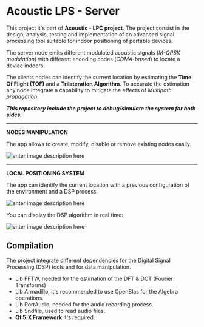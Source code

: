 Acoustic LPS  - Server
===================

This project it's part of **Acoustic - LPC project**. The project consist in the design, analysis, testing and implementation of an advanced signal processing tool suitable for indoor positioning of portable devices. 

The server node emits different modulated acoustic signals (*M-QPSK modulation*) with different encoding codes (*CDMA-based*) to locate a device indoors.

The clients nodes can identify the current location by estimating the **Time Of Flight (TOF)**  and a **Trilateration Algorithm**.  To accurate the estimation any node integrate a capability to mitigate the effects of *Multipath propagation*.

***This repository include the project to debug/simulate the system for both sides.*** 


----------
**NODES MANIPULATION**

The app allows to create, modify, disable or remove existing nodes easily.  

![enter image description here](https://lh3.googleusercontent.com/-p_TzLYRgPPs/WWU0eB7OTmI/AAAAAAAAA-s/PyAl6fLRubkpDvprqxIdKfyTv2UVSgrNQCLcBGAs/s0/Screenshot_20170711_220829.png "Nodes Manipulation")


----------
**LOCAL POSITIONING SYSTEM**

The app can identify the current location with a previous configuration of the environment and a DSP process.

![enter image description here](https://lh3.googleusercontent.com/-5RzX60y1yM8/WWU1gd0HUXI/AAAAAAAAA_E/8pD0zzJbxHYCKxLIcrwxXj36-Rhe7IXxwCLcBGAs/s0/Screenshot_20170711_223041.png "Identification of the current position.")

You can display the DSP algorithm in real time:

![enter image description here](https://lh3.googleusercontent.com/_7ftAnj9Nghr2YN_cgr0R0YLRDV50nDW55hGST-ceL8d0s5B7tMsrpu9IWufsMXK60xgqwcSj4Sg=s0 "Power Spectral Density in real time.")

Compilation
-------------


The project integrate different dependencies for the Digital Signal Processing (DSP) tools  and for data manipulation. 

 - Lib FFTW, needed for the estimation of the DFT & DCT (Fourier Transforms)
 - Lib Armadillo, it's recommended to use OpenBlas for the Algebra operations.
 - Lib PortAudio, needed for the audio recording process.
 - Lib Sndfile, used to read audio files.
 - **Qt 5.X Framework** it's required.
